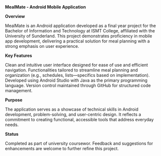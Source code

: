 **MealMate - Android Mobile Application**

**Overview**

MealMate is an Android application developed as a final year project for the Bachelor of Information and Technology at ISMT College, affiliated with the University of Sunderland. This project demonstrates proficiency in mobile app development, delivering a practical solution for meal planning with a strong emphasis on user experience.


**Key Features**

Clean and intuitive user interface designed for ease of use and efficient navigation.
Functionalities tailored to streamline meal planning and organization (e.g., schedules, lists—specifics based on implementation).
Developed using Android Studio with Java as the primary programming language.
Version control maintained through GitHub for structured code management.

**Purpose**

The application serves as a showcase of technical skills in Android development, problem-solving, and user-centric design. It reflects a commitment to creating functional, accessible tools that address everyday needs.

**Status**

Completed as part of university coursewor. Feedback and suggestions for enhancements are welcome to further refine this project.
